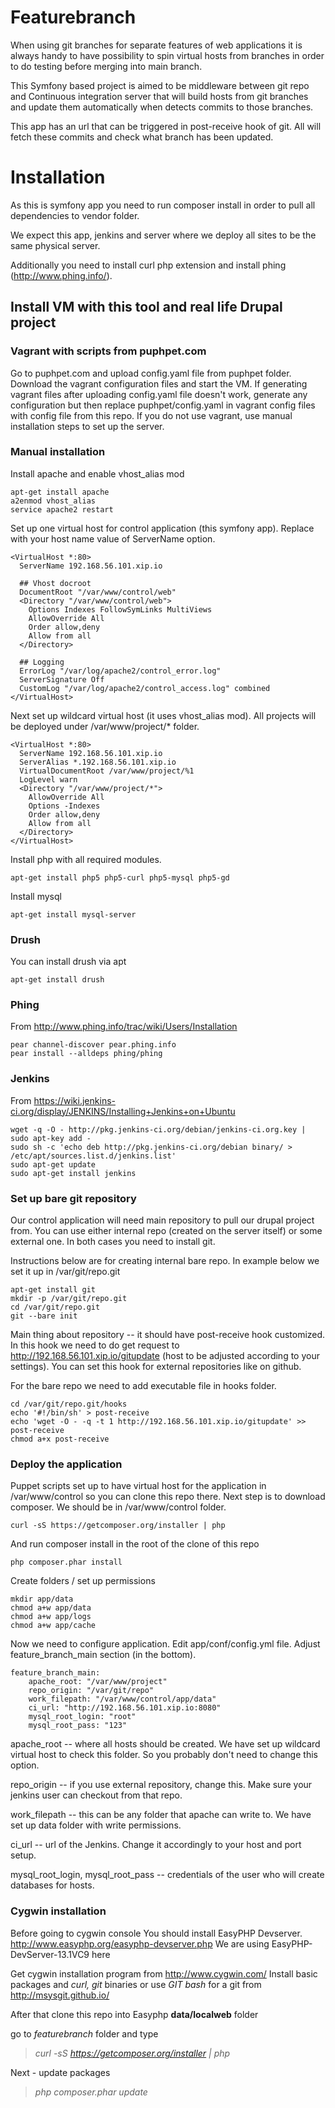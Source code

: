 Featurebranch
========================

When using git branches for separate features of web applications it is
always handy to have possibility to spin virtual hosts from branches in order
to do testing before merging into main branch.

This Symfony based project is aimed to be middleware between git repo and
Continuous integration server that will build hosts from git branches
and update them automatically when detects commits to those branches.

This app has an url that can be triggered in post-receive hook of git. All will
fetch these commits and check what branch has been updated.

Installation
========================

As this is symfony app you need to run composer install in order to pull all
dependencies to vendor folder.

We expect this app, jenkins and server where we deploy all sites to be the same
physical server.

Additionally you need to install curl php extension and install phing 
(http://www.phing.info/).

## Install VM with this tool and real life Drupal project

### Vagrant with scripts from puphpet.com

Go to puphpet.com and upload config.yaml file from puphpet folder. Download
the vagrant configuration files and start the VM. If generating vagrant files
after uploading config.yaml file doesn't work, generate any configuration but
then replace puphpet/config.yaml in vagrant config files with config file from
this repo. If you do not use vagrant, use manual installation steps to set up
the server.

### Manual installation

Install apache and enable vhost_alias mod

```no-highlight
apt-get install apache
a2enmod vhost_alias
service apache2 restart
```

Set up one virtual host for control application (this symfony app). Replace with
your host name value of ServerName option.

```no-highlight
<VirtualHost *:80>
  ServerName 192.168.56.101.xip.io

  ## Vhost docroot
  DocumentRoot "/var/www/control/web"
  <Directory "/var/www/control/web">
    Options Indexes FollowSymLinks MultiViews
    AllowOverride All
    Order allow,deny
    Allow from all
  </Directory>

  ## Logging
  ErrorLog "/var/log/apache2/control_error.log"
  ServerSignature Off
  CustomLog "/var/log/apache2/control_access.log" combined
</VirtualHost>
```

Next set up wildcard virtual host (it uses vhost_alias mod). All projects will
be deployed under /var/www/project/* folder.

```no-highlight
<VirtualHost *:80>
  ServerName 192.168.56.101.xip.io
  ServerAlias *.192.168.56.101.xip.io
  VirtualDocumentRoot /var/www/project/%1
  LogLevel warn
  <Directory "/var/www/project/*">
    AllowOverride All
    Options -Indexes
    Order allow,deny
    Allow from all
  </Directory>
</VirtualHost>
```

Install php with all required modules.

```no-highlight
apt-get install php5 php5-curl php5-mysql php5-gd
```

Install mysql

```no-highlight
apt-get install mysql-server
```

### Drush

You can install drush via apt

```no-highlight
apt-get install drush
```

### Phing

From http://www.phing.info/trac/wiki/Users/Installation

```no-highlight
pear channel-discover pear.phing.info
pear install --alldeps phing/phing
```

### Jenkins

From https://wiki.jenkins-ci.org/display/JENKINS/Installing+Jenkins+on+Ubuntu

```no-highlight
wget -q -O - http://pkg.jenkins-ci.org/debian/jenkins-ci.org.key | sudo apt-key add -
sudo sh -c 'echo deb http://pkg.jenkins-ci.org/debian binary/ > /etc/apt/sources.list.d/jenkins.list'
sudo apt-get update
sudo apt-get install jenkins
```

### Set up bare git repository

Our control application will need main repository to pull our drupal project
from. You can use either internal repo (created on the server itself) or some
external one. In both cases you need to install git.

Instructions below are for creating internal bare repo. In example below we
set it up in /var/git/repo.git

```no-highlight
apt-get install git
mkdir -p /var/git/repo.git
cd /var/git/repo.git
git --bare init
```

Main thing about repository -- it should have post-receive hook customized. In
this hook we need to do get request to http://192.168.56.101.xip.io/gitupdate
(host to be adjusted according to your settings). You can set this hook for
external repositories like on github.

For the bare repo we need to add executable file in hooks folder.

```no-highlight
cd /var/git/repo.git/hooks
echo '#!/bin/sh' > post-receive
echo 'wget -O - -q -t 1 http://192.168.56.101.xip.io/gitupdate' >> post-receive
chmod a+x post-receive
```

### Deploy the application

Puppet scripts set up to have virtual host for the application in
/var/www/control so you can clone this repo there. Next step is to download
composer. We should be in /var/www/control folder.

```no-highlight
curl -sS https://getcomposer.org/installer | php
```

And run composer install in the root of the clone of this repo

```no-highlight
php composer.phar install
```

Create folders / set up permissions

```no-highlight
mkdir app/data
chmod a+w app/data
chmod a+w app/logs
chmod a+w app/cache
```

Now we need to configure application. Edit app/conf/config.yml file.
Adjust feature_branch_main section (in the bottom).

```no-highlight
feature_branch_main:
    apache_root: "/var/www/project"
    repo_origin: "/var/git/repo"
    work_filepath: "/var/www/control/app/data"
    ci_url: "http://192.168.56.101.xip.io:8080"
    mysql_root_login: "root"
    mysql_root_pass: "123"
```

apache_root -- where all hosts should be created. We have set up wildcard
virtual host to check this folder. So you probably don't need to change this
option.

repo_origin -- if you use external repository, change this. Make sure your
jenkins user can checkout from that repo.

work_filepath -- this can be any folder that apache can write to. We have set up
data folder with write permissions.

ci_url -- url of the Jenkins. Change it accordingly to your host and port setup.

mysql_root_login, mysql_root_pass -- credentials of the user who will create
databases for hosts.


### Cygwin installation
Before going to cygwin console You should install EasyPHP Devserver. http://www.easyphp.org/easyphp-devserver.php
We are using EasyPHP-DevServer-13.1VC9 here

Get cygwin installation program from http://www.cygwin.com/
Install basic packages and *curl, git* binaries or use *GIT bash* for a git from http://msysgit.github.io/

After that clone this repo into Easyphp **data/localweb** folder

go to *featurebranch* folder and type

> *curl -sS https://getcomposer.org/installer | php*

Next - update packages

> *php composer.phar update*

